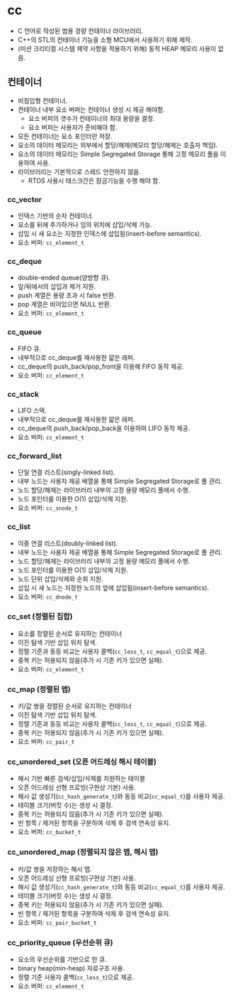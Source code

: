 ﻿# cc

- C 언어로 작성된 범용 경량 컨테이너 라이브러리.
- C++의 STL의 컨테이너 기능을 소형 MCU에서 사용하기 위해 제작.
- (미션 크리티컬 시스템 제약 사항을 적용하기 위해) 동적 HEAP 메모리 사용이 없음.


## 컨테이너

- 비침입형 컨테이너.
- 컨테이너 내부 요소 버퍼는 컨테이너 생성 시 제공 해야함.
  - 요소 버퍼의 갯수가 컨테이너의 최대 용량을 결정.
  - 요소 버퍼는 사용자가 준비해야 함.
- 모든 컨테이너는 요소 포인터만 저장.
- 요소의 데이터 메모리는 외부에서 할당/해제(메모리 할당/해제는 호출자 책임).
- 요소의 데이터 메모리는 Simple Segregated Storage 통해 고정 메모리 풀을 이용하여 사용.
- 라이브러리는 기본적으로 스레드 안전하지 않음.
    - RTOS 사용시 태스크간은 잠금기능을 수행 해야 함.

### cc_vector
- 인덱스 기반의 순차 컨테이너. 
- 요소를 뒤에 추가하거나 임의 위치에 삽입/삭제 가능.
- 삽입 시 새 요소는 지정한 인덱스에 삽입됨(insert-before semantics).
- 요소 버퍼: `cc_element_t`
 
### cc_deque
- double-ended queue(양방향 큐). 
- 앞/뒤에서의 삽입과 제거 지원.
- push 계열은 용량 초과 시 false 반환.
- pop 계열은 비어있으면 NULL 반환.
- 요소 버퍼: `cc_element_t`

### cc_queue
- FIFO 큐. 
- 내부적으로 cc_deque를 재사용한 얇은 래퍼.
- cc_deque의 push_back/pop_front을 이용해 FIFO 동작 제공.
- 요소 버퍼: `cc_element_t`

### cc_stack
- LIFO 스택. 
- 내부적으로 cc_deque를 재사용한 얇은 래퍼.
- cc_deque의 push_back/pop_back을 이용하여 LIFO 동작 제공.
- 요소 버퍼: `cc_element_t`


### cc_forward_list
- 단일 연결 리스트(singly-linked list).
- 내부 노드는 사용자 제공 배열을 통해 Simple Segregated Storage로 풀 관리.
- 노드 할당/해제는 라이브러리 내부의 고정 용량 메모리 풀에서 수행.
- 노드 포인터를 이용한 O(1) 삽입/삭제 지원.
- 요소 버퍼: `cc_snode_t`

### cc_list
- 이중 연결 리스트(doubly-linked list). 
- 내부 노드는 사용자 제공 배열을 통해 Simple Segregated Storage로 풀 관리.
- 노드 할당/해제는 라이브러리 내부의 고정 용량 메모리 풀에서 수행.
- 노드 포인터를 이용한 O(1) 삽입/삭제 지원.
- 노드 단위 삽입/삭제와 순회 지원.
- 삽입 시 새 노드는 지정한 노드의 앞에 삽입됨(insert-before semantics).
- 요소 버퍼: `cc_dnode_t`

### cc_set (정렬된 집합)
- 요소를 정렬된 순서로 유지하는 컨테이너
- 이진 탐색 기반 삽입 위치 탐색.
- 정렬 기준과 동등 비교는 사용자 콜백(`cc_less_t`, `cc_equal_t`)으로 제공. 
- 중복 키는 허용되지 않음(추가 시 기존 키가 있으면 실패).
- 요소 버퍼: `cc_element_t`

### cc_map (정렬된 맵)
- 키/값 쌍을 정렬된 순서로 유지하는 컨테이너
- 이진 탐색 기반 삽입 위치 탐색.
- 정렬 기준과 동등 비교는 사용자 콜백(`cc_less_t`, `cc_equal_t`)으로 제공. 
- 중복 키는 허용되지 않음(추가 시 기존 키가 있으면 실패).
- 요소 버퍼: `cc_pair_t`

### cc_unordered_set (오픈 어드레싱 해시 테이블)
- 해시 기반 빠른 검색/삽입/삭제를 지원하는 테이블
- 오픈 어드레싱 선형 프로빙(구현상 기본) 사용. 
- 해시 값 생성기(`cc_hash_generate_t`)와 동등 비교(`cc_equal_t`)를 사용자 제공. 
- 테이블 크기(버킷 수)는 생성 시 결정.
- 중복 키는 허용되지 않음(추가 시 기존 키가 있으면 실패).
- 빈 항목 / 제거된 항목을 구분하여 삭제 후 검색 연속성 유지.
- 요소 버퍼: `cc_bucket_t`

### cc_unordered_map (정렬되지 않은 맵, 해시 맵)
- 키/값 쌍을 저장하는 해시 맵.
- 오픈 어드레싱 선형 프로빙(구현상 기본) 사용. 
- 해시 값 생성기(`cc_hash_generate_t`)와 동등 비교(`cc_equal_t`)를 사용자 제공. 
- 테이블 크기(버킷 수)는 생성 시 결정.
- 중복 키는 허용되지 않음(추가 시 기존 키가 있으면 실패).
- 빈 항목 / 제거된 항목을 구분하여 삭제 후 검색 연속성 유지.
- 요소 버퍼: `cc_pair_bucket_t`

### cc_priority_queue (우선순위 큐)
- 요소의 우선순위를 기반으로 한 큐.
- binary heap(min-heap) 자료구조 사용.
- 정렬 기준 사용자 콜백(`cc_less_t`)으로 제공. 
- 요소 버퍼: `cc_element_t`
